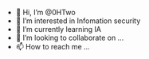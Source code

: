- 👋 Hi, I’m @0HTwo
- 👀 I’m interested in Infomation security
- 🌱 I’m currently learning IA
- 💞️ I’m looking to collaborate on ...
- 📫 How to reach me ...

<!---
0HTwo/0HTwo is a ✨ special ✨ repository because its `README.md` (this file) appears on your GitHub profile.
You can click the Preview link to take a look at your changes.
--->
